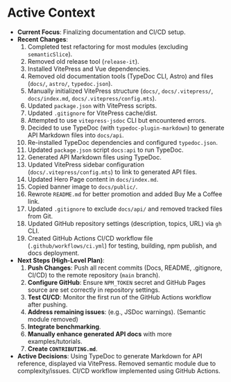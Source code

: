 <!-- Version: 0.6 | Last Updated: 2025-04-06 -->
# Active Context

*   **Current Focus**: Finalizing documentation and CI/CD setup.
*   **Recent Changes**:
    1.  Completed test refactoring for most modules (excluding `semanticSlice`).
    2.  Removed old release tool (`release-it`).
    3.  Installed VitePress and Vue dependencies.
    4.  Removed old documentation tools (TypeDoc CLI, Astro) and files (`docs/`, `astro/`, `typedoc.json`).
    5.  Manually initialized VitePress structure (`docs/`, `docs/.vitepress/`, `docs/index.md`, `docs/.vitepress/config.mts`).
    6.  Updated `package.json` with VitePress scripts.
    7.  Updated `.gitignore` for VitePress cache/dist.
    8.  Attempted to use `vitepress-jsdoc` CLI but encountered errors.
    9.  Decided to use TypeDoc (with `typedoc-plugin-markdown`) to generate API Markdown files into `docs/api`.
    10. Re-installed TypeDoc dependencies and configured `typedoc.json`.
    11. Updated `package.json` script `docs:api` to run TypeDoc.
    12. Generated API Markdown files using TypeDoc.
    13. Updated VitePress sidebar configuration (`docs/.vitepress/config.mts`) to link to generated API files.
    14. Updated Hero Page content in `docs/index.md`.
    15. Copied banner image to `docs/public/`.
    16. Rewrote `README.md` for better promotion and added Buy Me a Coffee link.
    17. Updated `.gitignore` to exclude `docs/api/` and removed tracked files from Git.
    18. Updated GitHub repository settings (description, topics, URL) via `gh` CLI.
    19. Created GitHub Actions CI/CD workflow file (`.github/workflows/ci.yml`) for testing, building, npm publish, and docs deployment.
*   **Next Steps (High-Level Plan)**:
    1.  **Push Changes**: Push all recent commits (Docs, README, .gitignore, CI/CD) to the remote repository (`main` branch).
    2.  **Configure GitHub**: Ensure `NPM_TOKEN` secret and GitHub Pages source are set correctly in repository settings.
    3.  **Test CI/CD**: Monitor the first run of the GitHub Actions workflow after pushing.
    4.  **Address remaining issues**: (e.g., JSDoc warnings). (Semantic module removed)
    5.  **Integrate benchmarking**.
    6.  **Manually enhance generated API docs** with more examples/tutorials.
    7.  **Create `CONTRIBUTING.md`**.
*   **Active Decisions**: Using TypeDoc to generate Markdown for API reference, displayed via VitePress. Removed semantic module due to complexity/issues. CI/CD workflow implemented using GitHub Actions.